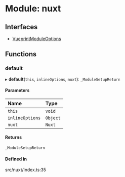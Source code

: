 # Module: nuxt

## Interfaces

- [VueprintModuleOptions](../interfaces/nuxt.VueprintModuleOptions.md)

## Functions

### <a id="default" name="default"></a> default

▸ **default**(`this`, `inlineOptions`, `nuxt`): `_ModuleSetupReturn`

#### Parameters

| Name | Type |
| :------ | :------ |
| `this` | `void` |
| `inlineOptions` | `Object` |
| `nuxt` | `Nuxt` |

#### Returns

`_ModuleSetupReturn`

#### Defined in

src/nuxt/index.ts:35
